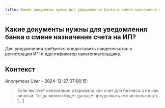 ```yaml
---
title: Какие документы нужны для уведомления банка о смене назначения счета на ИП?
---
```


## Какие документы нужны для уведомления банка о смене назначения счета на ИП?

Для уведомления требуется предоставить свидетельство о регистрации ИП и идентификатор налогоплательщика.

## Контекст

_Anonymous User_ - 2024-12-27 07:06:15:

> Если вы счет изначально открывали как счет для бизнеса а не как личный. Тогда можно будет дальше продолжать его использовать. [...]
